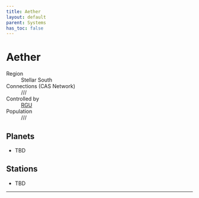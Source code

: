 ```yaml
---
title: Aether
layout: default
parent: Systems
has_toc: false
---
```


# Aether
<dl>
    <dt>Region</dt><dd>Stellar South</dd>
    <dt>Connections (CAS Network)</dt><dd>///</dd>
    <dt>Controlled by</dt><dd><a href="../../factions/rgu.html">RGU</a></dd>
    <dt>Population</dt><dd>///</dd>
</dl>

## Planets
* TBD

## Stations
* TBD

----
